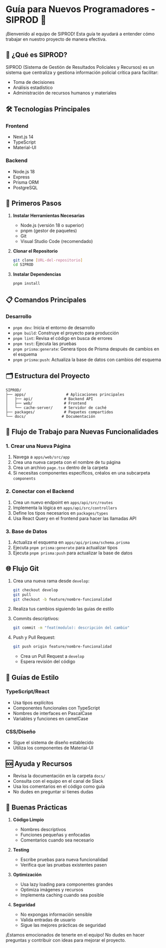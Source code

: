 # Guía para Nuevos Programadores - SIPROD 🚀

¡Bienvenido al equipo de SIPROD! Esta guía te ayudará a entender cómo trabajar en nuestro proyecto de manera efectiva.

## 🌟 ¿Qué es SIPROD?

SIPROD (Sistema de Gestión de Resultados Policiales y Recursos) es un sistema que centraliza y gestiona información policial crítica para facilitar:
- Toma de decisiones
- Análisis estadístico
- Administración de recursos humanos y materiales

## 🛠️ Tecnologías Principales

### Frontend
- Next.js 14
- TypeScript
- Material-UI

### Backend
- Node.js 18
- Express
- Prisma ORM
- PostgreSQL

## 🚀 Primeros Pasos

1. **Instalar Herramientas Necesarias**
   - Node.js (versión 18 o superior)
   - pnpm (gestor de paquetes)
   - Git
   - Visual Studio Code (recomendado)

2. **Clonar el Repositorio**
   ```bash
   git clone [URL-del-repositorio]
   cd SIPROD
   ```

3. **Instalar Dependencias**
   ```bash
   pnpm install
   ```

## 📋 Comandos Principales

### Desarrollo
- `pnpm dev`: Inicia el entorno de desarrollo
- `pnpm build`: Construye el proyecto para producción
- `pnpm lint`: Revisa el código en busca de errores
- `pnpm test`: Ejecuta las pruebas
- `pnpm prisma:generate`: Genera tipos de Prisma después de cambios en el esquema
- `pnpm prisma:push`: Actualiza la base de datos con cambios del esquema

## 🗂️ Estructura del Proyecto

```
SIPROD/
├── apps/                  # Aplicaciones principales
│   ├── api/              # Backend API
│   ├── web/              # Frontend
│   └── cache-server/     # Servidor de caché
├── packages/             # Paquetes compartidos
└── docs/                # Documentación
```

## 🔄 Flujo de Trabajo para Nuevas Funcionalidades

### 1. Crear una Nueva Página
1. Navega a `apps/web/src/app`
2. Crea una nueva carpeta con el nombre de tu página
3. Crea un archivo `page.tsx` dentro de la carpeta
4. Si necesitas componentes específicos, créalos en una subcarpeta `components`

### 2. Conectar con el Backend
1. Crea un nuevo endpoint en `apps/api/src/routes`
2. Implementa la lógica en `apps/api/src/controllers`
3. Define los tipos necesarios en `packages/types`
4. Usa React Query en el frontend para hacer las llamadas API

### 3. Base de Datos
1. Actualiza el esquema en `apps/api/prisma/schema.prisma`
2. Ejecuta `pnpm prisma:generate` para actualizar tipos
3. Ejecuta `pnpm prisma:push` para actualizar la base de datos

## 🌐 Flujo Git

1. Crea una nueva rama desde `develop`:
   ```bash
   git checkout develop
   git pull
   git checkout -b feature/nombre-funcionalidad
   ```

2. Realiza tus cambios siguiendo las guías de estilo

3. Commits descriptivos:
   ```bash
   git commit -m "feat(modulo): descripción del cambio"
   ```

4. Push y Pull Request:
   ```bash
   git push origin feature/nombre-funcionalidad
   ```
   - Crea un Pull Request a `develop`
   - Espera revisión del código

## 🎨 Guías de Estilo

### TypeScript/React
- Usa tipos explícitos
- Componentes funcionales con TypeScript
- Nombres de interfaces en PascalCase
- Variables y funciones en camelCase

### CSS/Diseño
- Sigue el sistema de diseño establecido
- Utiliza los componentes de Material-UI

## 🆘 Ayuda y Recursos

- Revisa la documentación en la carpeta `docs/`
- Consulta con el equipo en el canal de Slack
- Usa los comentarios en el código como guía
- No dudes en preguntar si tienes dudas

## 📝 Buenas Prácticas

1. **Código Limpio**
   - Nombres descriptivos
   - Funciones pequeñas y enfocadas
   - Comentarios cuando sea necesario

2. **Testing**
   - Escribe pruebas para nueva funcionalidad
   - Verifica que las pruebas existentes pasen

3. **Optimización**
   - Usa lazy loading para componentes grandes
   - Optimiza imágenes y recursos
   - Implementa caching cuando sea posible

4. **Seguridad**
   - No expongas información sensible
   - Valida entradas de usuario
   - Sigue las mejores prácticas de seguridad

¡Estamos emocionados de tenerte en el equipo! No dudes en hacer preguntas y contribuir con ideas para mejorar el proyecto.
